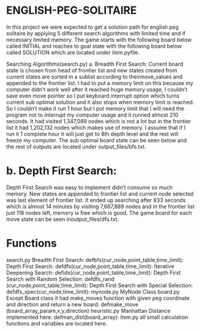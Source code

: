 # ENGLISH-PEG-SOLITAIRE

In this project we were expected to get a solution path for english peg solitaire by applying 5 different search algorithms with limited time and if necessary limited memory. The game starts with the following board below called INITIAL and reaches to goal state with the following board below called SOLUTION which are located under i​tem.py​file.


Searching Algorithms(s​earch.py)​
a. Breadth First Search:
Current board state is chosen from head of frontier list and new states created from current states are sorted in a sublist according to their ​move_values​ and appended to the frontier list. I had to put a memory limit on this because my computer didn’t work well after it reached huge memory usage, I couldn’t save even move pointer so I put keyboard interrupt option which turns current sub optimal solution and it also stops when memory limit is reached. So I couldn’t make it run 1 hour but I put memory limit that I will need the program not to interrupt my computer usage and it runned almost 210 seconds. It had visited 1,347,089 nodes which is not a lot but in the frontier list it had 1,202,132 nodes which makes use of memory. I assume that if I run it 1 complete hour it will just get to 8th depth level and the rest will freeze my computer. The sub optimal board state can be seen below and the rest of outputs are located under ​output_files/bfs.txt.​



# b. Depth First Search:
Depth First Search was easy to implement didn’t consume so much memory. New states are appended to frontier list and current node selected was last element of frontier list. It ended up searching after 833 seconds which is almost 14 minutes by visiting 7,667,889 nodes and in the frontier list just 118 nodes left, memory is free which is good. The game board for each move state can be seen in ​output_files/dfs.txt.​




# Functions
search.py
Breadth First Search:
def​​bfs​(cur_node,point_table,time_limit): Depth First Search:
def​​dfs​(cur_node,point_table,time_limit): Iterative Deepening Search:
def​​ids​(cur_node,point_table,time_limit): Depth First Search with Random Selection:
def​​dfs_rand​(cur_node,point_table,time_limit): Depth First Search with Special Selection:
def​​dfs_spec​(cur_node,time_limit): mynode.py
MyNode Class
board.py
Except Board class it had make_moves function with given peg coordinate and direction and return a new board:
def​​make_move​(board_array_param,x,y,direction) heuristic.py
Manhattan Distance implemented here:
def​​man_dist​(board_array):
item.py
all small calculation functions and variables are located here.
